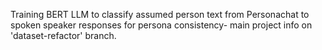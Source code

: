Training BERT LLM to classify assumed person text from Personachat to spoken speaker responses for persona consistency- main project info on 'dataset-refactor' branch.
